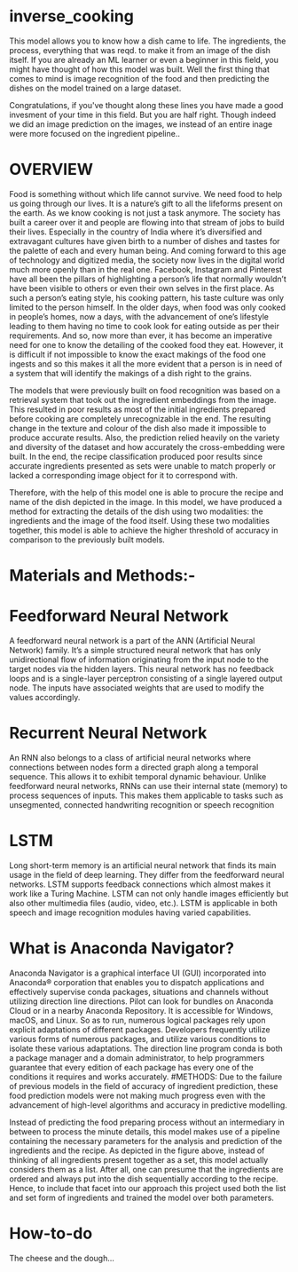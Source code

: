 # inverse_cooking
This model allows you to know how a dish came to life. The ingredients, the process, everything that was reqd. to make it from an image of the dish itself.
If you are already an ML learner or even a beginner in this field, you might have thought of how this model was built.
Well the first thing that comes to mind is image recognition of the food and then predicting the dishes on the model trained on a large dataset. 

Congratulations,
if you've thought along these lines you have made a good invesment of your time in this field. But you are half right. Though indeed we did an image prediction on the images, we instead of an entire inage were more focused on the ingredient pipeline..
# OVERVIEW
Food is something without which life cannot survive. We need food to help us going through our lives. It is a nature’s gift to all the lifeforms present on the earth. As we know cooking is not just a task anymore. The society has built a career over it and people are flowing into that stream of jobs to build their lives. Especially in the country of India where it’s diversified and extravagant cultures have given birth to a number of dishes and tastes for the palette of each and every human being. And coming forward to this age of technology and digitized media, the society now lives in the digital world much more openly than in the real one. Facebook, Instagram and Pinterest have all been the pillars of highlighting a person’s life that normally wouldn’t have been visible to others or even their own selves in the first place. As such a person’s eating style, his cooking pattern, his taste culture was only limited to the person himself. In the older days, when food was only cooked in people’s homes, now a days, with the advancement of one’s lifestyle leading to them having no time to cook look for eating outside as per their requirements. And so, now more than ever, it has become an imperative need for one to know the detailing of the cooked food they eat. However, it is difficult if not impossible to know the exact makings of the food one ingests and so this makes it all the more evident that a person is in need of a system that will identify the makings of a dish right to the grains.	


The models that were previously built on food recognition was based on a retrieval system that took out the ingredient embeddings from the image. This resulted in poor results as most of the initial ingredients prepared before cooking are completely unrecognizable in the end. The resulting change in the texture and colour of the dish also made it impossible to produce accurate results. Also, the prediction relied heavily on the variety and diversity of the dataset and how accurately the cross-embedding were built. In the end, the recipe classification produced poor results since accurate ingredients presented as sets were unable to match properly or lacked a corresponding image object for it to correspond with.


Therefore, with the help of this model one is able to procure the recipe and name of the dish depicted in the image. In this model, we have produced a method for extracting the details of the dish using two modalities: the ingredients and the image of the food itself. Using these two modalities together, this model is able to achieve the higher threshold of accuracy in comparison to the previously built models.
# Materials and Methods:-

# Feedforward Neural Network
A feedforward neural network is a part of the ANN (Artificial Neural Network) family. It’s a simple structured neural network that has only unidirectional flow of information originating from the input node to the target nodes via the hidden layers. This neural network has no feedback loops and is a single-layer perceptron consisting of a single layered output node. The inputs have associated weights that are used to modify the values accordingly.


# Recurrent Neural Network
 An RNN also belongs to a class of artificial neural networks where connections between nodes form a directed graph along a temporal sequence. This allows it to exhibit temporal dynamic behaviour. Unlike feedforward neural networks, RNNs can use their internal state (memory) to process sequences of inputs. This makes them applicable to tasks such as unsegmented, connected handwriting recognition or speech recognition

# LSTM
Long short-term memory is an artificial neural network that finds its main usage in the field of deep learning. They differ from the feedforward neural networks. LSTM supports feedback connections which almost makes it work like a Turing Machine. LSTM can not only handle images efficiently but also other multimedia files (audio, video, etc.).  LSTM is applicable in both speech and image recognition modules having varied capabilities.

# What is Anaconda Navigator?

 
Anaconda Navigator is a graphical interface UI (GUI) incorporated into Anaconda® corporation that enables you to dispatch applications and effectively supervise conda packages, situations and channels without utilizing direction line directions. Pilot can look for bundles on Anaconda Cloud or in a nearby Anaconda Repository. It is accessible for Windows, macOS, and Linux. 
So as to run, numerous logical packages rely upon explicit adaptations of different packages. Developers frequently utilize various forms of numerous packages, and utilize various conditions to isolate these various adaptations. The direction line program conda is both a package manager and a domain administrator, to help programmers guarantee that every edition of each package has every one of the conditions it requires and works accurately. 
#METHODS:
Due to the failure of previous models in the field of accuracy of ingredient prediction, these food prediction models were not making much progress even with the advancement of high-level algorithms and accuracy in predictive modelling.

  Instead of predicting the food preparing process without an intermediary in between to process the minute details, this model makes use of a pipeline containing the necessary parameters for the analysis and prediction of the ingredients and the recipe. As depicted in the figure above, instead of thinking of all ingredients present together as a set, this model actually considers them as a list. After all, one can presume that the ingredients are ordered and always put into the dish sequentially according to the recipe. Hence, to include that facet into our approach this project used both the list and set form of ingredients and trained the model over both parameters.
 
# How-to-do

The cheese and the dough...
